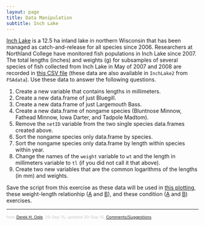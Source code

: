 ```yaml
---
layout: page
title: Data Manipulation
subtitle: Inch Lake
---
```


[Inch Lake](http://dnr.wi.gov/lakes/lakepages/LakeDetail.aspx?wbic=2764300&page=facts) is a 12.5 ha inland lake in northern Wisconsin that has been managed as catch-and-release for all species since 2006.  Researchers at Northland College have monitored fish populations in Inch Lake since 2007.  The total lengths (inches) and weights (g) for subsamples of several species of fish collected from Inch Lake in May of 2007 and 2008 are recorded in [this CSV file](data/InchLake2.csv) (these data are also available in `InchLake2` from `FSAdata`).  Use these data to answer the following questions.

1. Create a new variable that contains lengths in millimeters.
1. Create a new data.frame of just Bluegill.
1. Create a new data.frame of just Largemouth Bass.
1. Create a new data.frame of nongame species (Bluntnose Minnow, Fathead Minnow, Iowa Darter, and Tadpole Madtom).
1. Remove the `netID` variable from the two single species data.frames created above.
1. Sort the nongame species only data.frame by species.
1. Sort the nongame species only data.frame by length within species within year.
1. Change the names of the `weight` variable to `wt` and the length in millimeters variable to `tl` (if you did not call it that above).
1. Create two new variables that are the common logarithms of the lengths (in mm) and weights.

Save the script from this exercise as these data will be used in [this plotting](Inch_Plotting.html), these weight-length relationhip ([A](Inch_WLBluegill_A.html) and [B](Inch_WLLargemouthBass_A.html)), and these condition ([A](Inch_ConditionBluegill.html) and [B](Inch_ConditionLargemouthBass.html)) exercises.

---
<p style="font-size: 0.75em; color: c6c6c6;">from <a href="http://derekogle.com">Derek H. Ogle</a>, 29-Sep-15, updated 30-Sep-15, <a href="mailto:fishr@derekogle.com?subject=Inch Lake DataManip Exercise">Comments/Suggestions</a></p>

<style type="text/css">
ol ol { list-style-type: lower-alpha; }
</style>
